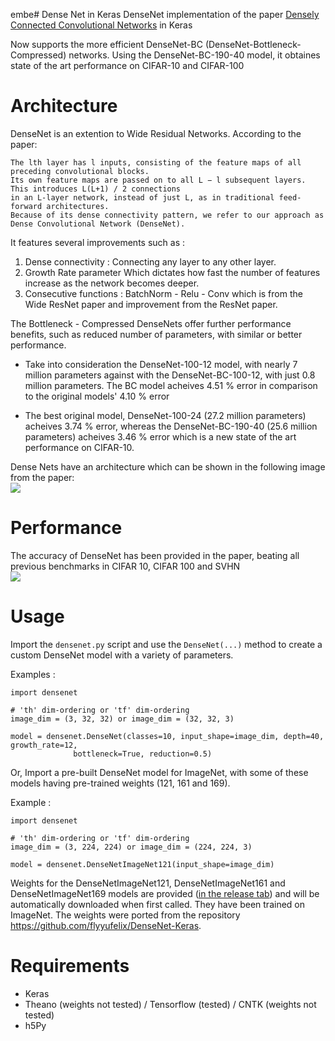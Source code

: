 embe# Dense Net in Keras
DenseNet implementation of the paper [Densely Connected Convolutional Networks](https://arxiv.org/pdf/1608.06993v3.pdf) in Keras

Now supports the more efficient DenseNet-BC (DenseNet-Bottleneck-Compressed) networks. Using the DenseNet-BC-190-40 model, 
it obtaines state of the art performance on CIFAR-10 and CIFAR-100

# Architecture
DenseNet is an extention to Wide Residual Networks. According to the paper: <br>
```
The lth layer has l inputs, consisting of the feature maps of all preceding convolutional blocks. 
Its own feature maps are passed on to all L − l subsequent layers. This introduces L(L+1) / 2 connections 
in an L-layer network, instead of just L, as in traditional feed-forward architectures. 
Because of its dense connectivity pattern, we refer to our approach as Dense Convolutional Network (DenseNet).
```

It features several improvements such as :

1. Dense connectivity : Connecting any layer to any other layer.
2. Growth Rate parameter Which dictates how fast the number of features increase as the network becomes deeper.
3. Consecutive functions : BatchNorm - Relu - Conv which is from the Wide ResNet paper and improvement from the ResNet paper.

The Bottleneck - Compressed DenseNets offer further performance benefits, such as reduced number of parameters, with similar or better performance. 

- Take into consideration the DenseNet-100-12 model, with nearly 7 million parameters against with the DenseNet-BC-100-12, with just 0.8 million parameters.
The BC model acheives 4.51 % error in comparison to the original models' 4.10 % error

- The best original model, DenseNet-100-24 (27.2 million parameters) acheives 3.74 % error, whereas the DenseNet-BC-190-40 (25.6 million parameters) acheives
3.46 % error which is a new state of the art performance on CIFAR-10.

Dense Nets have an architecture which can be shown in the following image from the paper: <br>
<img src="https://github.com/titu1994/DenseNet/blob/master/images/dense_net.JPG?raw=true">

# Performance
The accuracy of DenseNet has been provided in the paper, beating all previous benchmarks in CIFAR 10, CIFAR 100 and SVHN <br>
<img src="https://github.com/titu1994/DenseNet/blob/master/images/accuracy_densenet.JPG?raw=true">

# Usage

Import the `densenet.py` script and use the `DenseNet(...)` method to create a custom DenseNet model with a variety of parameters.

Examples : 

```
import densenet

# 'th' dim-ordering or 'tf' dim-ordering
image_dim = (3, 32, 32) or image_dim = (32, 32, 3)

model = densenet.DenseNet(classes=10, input_shape=image_dim, depth=40, growth_rate=12, 
			  bottleneck=True, reduction=0.5)
```

Or, Import a pre-built DenseNet model for ImageNet, with some of these models having pre-trained weights (121, 161 and 169).

Example : 
```
import densenet

# 'th' dim-ordering or 'tf' dim-ordering
image_dim = (3, 224, 224) or image_dim = (224, 224, 3)

model = densenet.DenseNetImageNet121(input_shape=image_dim)
```

Weights for the DenseNetImageNet121, DenseNetImageNet161 and DenseNetImageNet169 models are provided ([in the release tab](https://github.com/titu1994/DenseNet/releases)) and will be automatically downloaded when first called. They have been trained on ImageNet. The weights were ported from the repository https://github.com/flyyufelix/DenseNet-Keras.



# Requirements

- Keras
- Theano (weights not tested) / Tensorflow (tested) / CNTK (weights not tested)
- h5Py
